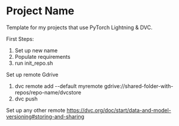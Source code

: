 # Project Name
Template for my projects that use PyTorch Lightning & DVC.

First Steps:
1. Set up new name
2. Populate requirements
3. run init\_repo.sh

Set up remote Gdrive
1. dvc remote add --default myremote gdrive://shared-folder-with-repos/repo-name/dvcstore
2. dvc push 

Set up any other remote
https://dvc.org/doc/start/data-and-model-versioning#storing-and-sharing
